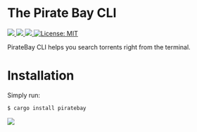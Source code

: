 # The Pirate Bay CLI

<p>
  <a href="https://crates.io/crates/piratebay" target="_blank">
    <img src="https://img.shields.io/crates/v/piratebay.svg" />
  </a>
  <a href="https://crates.io/crates/piratebay" target="_blank">
    <img src="https://img.shields.io/crates/dr/piratebay" />
  </a>
  <a href="https://docs.rs/piratebay" target="_blank">
    <img src="https://docs.rs/piratebay/badge.svg" />
  </a>
  <a href="LICENSE" target="_blank">
    <img alt="License: MIT" src="https://img.shields.io/badge/License-MIT-blue.svg" />
  </a>
</p>

PirateBay CLI helps you search torrents right from the terminal.

# Installation

Simply run:

```bash
$ cargo install piratebay
```

<img src="https://raw.githubusercontent.com/tsirysndr/piratebay/master/preview.png" />
